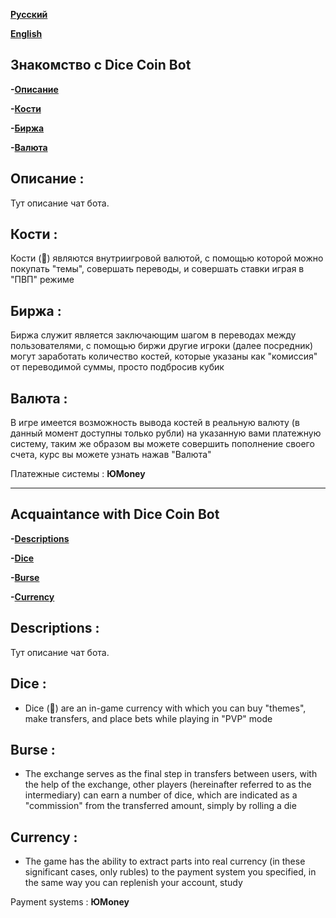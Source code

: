 **<a href="#Русский">Русский</a>**

**<a href="#English">English</a>**


<h2 id="Русский">Знакомство с Dice Coin Bot</h2>


**-<a href="#Описание">Описание</a>**

**-<a href="#Кости">Кости</a>**

**-<a href="#Биржа">Биржа</a>**

**-<a href="#Валюта">Валюта</a>**



**<h2 id="Описание">Описание :</h2>**

Тут описание чат бота.


**<h2 id="Кости">Кости :</h2>**

Кости (🎲) являются внутриигровой валютой, с помощью которой можно покупать "темы", совершать переводы, и совершать ставки играя в "ПВП" режиме


**<h2 id="Биржа">Биржа :</h2>**

 Биржа служит является заключающим шагом в переводах между пользователями, с помощью биржи другие игроки (далее посредник) могут заработать количество костей, которые указаны как "комиссия" от переводимой суммы, просто подбросив кубик


**<h2 id="Валюта">Валюта :</h2>**

В игре имеется возможность вывода костей в реальную валюту (в данный момент доступны только рубли) на указанную вами платежную систему, таким же образом вы можете совершить пополнение своего счета, курс вы можете узнать нажав "Валюта"

Платежные системы : **ЮMoney**

---------


<h2 id="English">Acquaintance with Dice Coin Bot</h2>


**-<a href="#Descriptions">Descriptions</a>**

**-<a href="#Dice">Dice</a>**

**-<a href="#Burse">Burse</a>**

**-<a href="#Currency">Currency</a>**



**<h2 id="Descriptions">Descriptions :</h2>**

Тут описание чат бота.


**<h2 id="Dice">Dice :</h2>**

- Dice (🎲) are an in-game currency with which you can buy "themes", make transfers, and place bets while playing in "PVP" mode


**<h2 id="Burse">Burse :</h2>**

- The exchange serves as the final step in transfers between users, with the help of the exchange, other players (hereinafter referred to as the intermediary) can earn a number of dice, which are indicated as a "commission" from the transferred amount, simply by rolling a die


**<h2 id="Currency">Currency :</h2>**

- The game has the ability to extract parts into real currency (in these significant cases, only rubles) to the payment system you specified, in the same way you can replenish your account, study

Payment systems : **ЮMoney**
